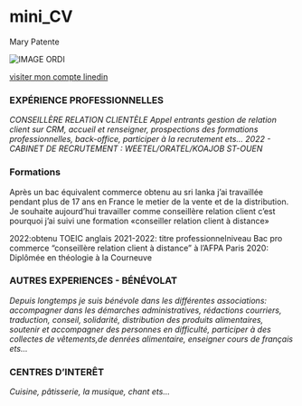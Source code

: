 # mini_CV

Mary
Patente 

![IMAGE ORDI](https://github.com/Mary-walter/mini_CV/assets/137881650/efaeb32f-9b61-4261-ba22-ee010b51d8f0)

[visiter mon compte linedin](www.linkedin.com/in/mary-mackalin-walter-nicholas-4b433a1b0)

### **EXPÉRIENCE PROFESSIONNELLES**

_CONSEILLÈRE RELATION CLIENTÈLE
Appel entrants gestion de relation client sur CRM, accueil et renseigner, prospections des
formations professionnelles, back-office, participer à la recrutement ets...
2022 - CABINET DE RECRUTEMENT : WEETEL/ORATEL/KOAJOB ST-OUEN_

### **Formations**

Après un bac équivalent commerce obtenu au sri lanka j’ai travaillée pendant plus de 17 ans
en France le metier de la vente et de la distribution.
Je souhaite aujourd’hui travailler comme conseillère relation client c’est pourquoi j’ai suivi
une formation «conseiller relation client à distance»

2022:obtenu TOEIC anglais
2021-2022: titre professionnelniveau Bac pro
commerce “conseillère relation client à
distance” à l’AFPA Paris
2020: Diplômée en théologie à la Courneuve


### **AUTRES EXPERIENCES - BÉNÉVOLAT**

_Depuis longtemps je suis bénévole dans les différentes associations: accompagner dans
les démarches administratives, rédactions courriers, traduction, conseil, solidarité,
distribution des produits alimentaires, soutenir et accompagner des personnes en difficulté,
participer à des collectes de vêtements,de denrées alimentaire, enseigner cours de
français ets..._

### **CENTRES D’INTERÊT**

_Cuisine, pâtisserie, la musique, chant ets..._
